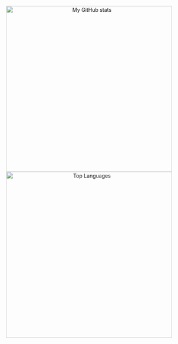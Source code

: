 <p align="center">
  <img src="https://github-readme-stats.vercel.app/api?username=gucio321&theme=blue-green&bg_color=30,137c15,175a71&title_color=fff&text_color=fff&count_private=true&show_icons=true&custom_title=Stats%20of%20gucio321%20aka%20M.Sz." width=450px alt="My GitHub stats"/>
  <img src="https://github-readme-stats.vercel.app/api/top-langs/?username=gucio321&layout=compact" width=450px alt="Top Languages"/>
</p>

